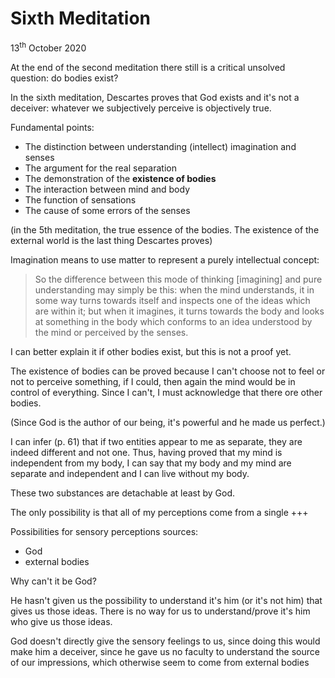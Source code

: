# Sixth Meditation

<p class="date">13<sup>th</sup> October 2020</p>

At the end of the second meditation there still is a critical unsolved question: do bodies exist?

In the sixth meditation, Descartes proves that God exists and it's not a deceiver: whatever we subjectively perceive is objectively true.

Fundamental points:
- The distinction between understanding (intellect) imagination and senses
- The argument for the real separation
- The demonstration of the **existence of bodies**
- The interaction between mind and body
- The function of sensations
- The cause of some errors of the senses

(in the 5th meditation, the true essence of the bodies. The existence of the external world is the last thing Descartes proves)

 Imagination means to use matter to represent a purely intellectual concept:
 
 > So the difference between this mode of thinking [imagining] and pure understanding may simply be this: when the mind understands, it in some way turns towards itself and inspects one of the ideas which are within it; but when it imagines, it turns towards the body and looks at something in the body which conforms to an idea understood by the mind or perceived by the senses.
 
 I can better explain it if other bodies exist, but this is not a proof yet.
 
 The existence of bodies can be proved because I can't choose not to feel or not to perceive something, if I could, then again the mind would be in control of everything. Since I can't, I must acknowledge that there ore other bodies.
 
 (Since God is the author of our being, it's powerful and he made us perfect.)
 
 I can infer (p. 61) that if two entities appear to me as separate, they are indeed different and not one. Thus, having proved that my mind is independent from my body, I can say that my body and my mind are separate and independent and I can live without my body.
 
 These two substances are detachable at least by God.
 
 The only possibility is that all of my perceptions come from a single +++
 
 Possibilities for sensory perceptions sources:
 
 - God
 - external bodies

Why can't it be God?

He hasn't given us the possibility to understand it's him (or it's not him) that gives us those ideas. There is no way for us to understand/prove it's him who give us those ideas.
 
 God doesn't directly give the sensory feelings to us, since doing this would make him a deceiver, since he gave us no faculty to understand the source of our impressions, which otherwise seem to come from external bodies